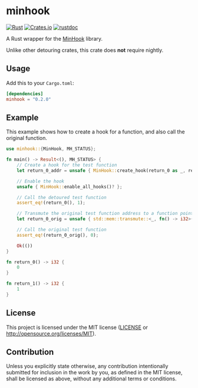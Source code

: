 # minhook

[![Rust](https://github.com/Jakobzs/minhook/actions/workflows/rust.yml/badge.svg)](https://github.com/Jakobzs/minhook/actions/workflows/rust.yml)
[![Crates.io](https://img.shields.io/crates/v/minhook)](https://crates.io/crates/minhook)
[![rustdoc](https://img.shields.io/badge/docs-rustdoc-brightgreen)](https://docs.rs/minhook)

A Rust wrapper for the [MinHook](https://github.com/TsudaKageyu/minhook) library.

Unlike other detouring crates, this crate does **not** require nightly. 

## Usage

Add this to your `Cargo.toml`:

```toml
[dependencies]
minhook = "0.2.0"
```

## Example

This example shows how to create a hook for a function, and also call the original function.

```rust
use minhook::{MinHook, MH_STATUS};

fn main() -> Result<(), MH_STATUS> {
    // Create a hook for the test function
    let return_0_addr = unsafe { MinHook::create_hook(return_0 as _, return_1 as _)? };

    // Enable the hook
    unsafe { MinHook::enable_all_hooks()? };

    // Call the detoured test function
    assert_eq!(return_0(), 1);

    // Transmute the original test function address to a function pointer
    let return_0_orig = unsafe { std::mem::transmute::<_, fn() -> i32>(return_0_addr) };

    // Call the original test function
    assert_eq!(return_0_orig(), 0);

    Ok(())
}

fn return_0() -> i32 {
    0
}

fn return_1() -> i32 {
    1
}
```

## License

This project is licensed under the MIT license ([LICENSE](LICENSE) or http://opensource.org/licenses/MIT).

## Contribution

Unless you explicitly state otherwise, any contribution intentionally submitted for inclusion in the work by you, as defined in the MIT license, shall be licensed as above, without any additional terms or conditions.
